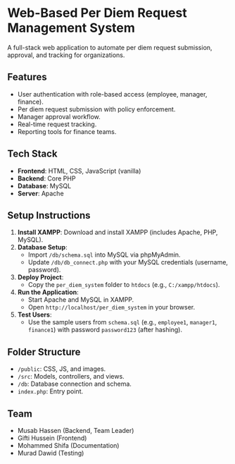 # Web-Based Per Diem Request Management System

A full-stack web application to automate per diem request submission, approval, and tracking for organizations.

## Features
- User authentication with role-based access (employee, manager, finance).
- Per diem request submission with policy enforcement.
- Manager approval workflow.
- Real-time request tracking.
- Reporting tools for finance teams.

## Tech Stack
- **Frontend**: HTML, CSS, JavaScript (vanilla)
- **Backend**: Core PHP
- **Database**: MySQL
- **Server**: Apache

## Setup Instructions
1. **Install XAMPP**: Download and install XAMPP (includes Apache, PHP, MySQL).
2. **Database Setup**:
   - Import `/db/schema.sql` into MySQL via phpMyAdmin.
   - Update `/db/db_connect.php` with your MySQL credentials (username, password).
3. **Deploy Project**:
   - Copy the `per_diem_system` folder to `htdocs` (e.g., `C:/xampp/htdocs`).
4. **Run the Application**:
   - Start Apache and MySQL in XAMPP.
   - Open `http://localhost/per_diem_system` in your browser.
5. **Test Users**:
   - Use the sample users from `schema.sql` (e.g., `employee1`, `manager1`, `finance1`) with password `password123` (after hashing).

## Folder Structure
- `/public`: CSS, JS, and images.
- `/src`: Models, controllers, and views.
- `/db`: Database connection and schema.
- `index.php`: Entry point.

## Team
- Musab Hassen (Backend, Team Leader)
- Gifti Hussein (Frontend)
- Mohammed Shifa (Documentation)
- Murad Dawid (Testing)
